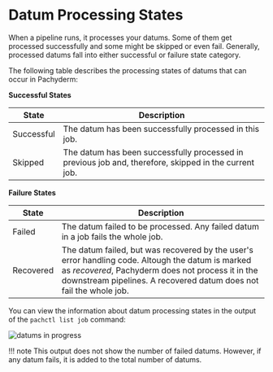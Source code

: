 # Datum Processing States

When a pipeline runs, it processes your datums.
Some of them get processed successfully and some might
be skipped or even fail. Generally, processed datums
fall into either successful or failure state category.

The following table describes the processing states
of datums that can occur in Pachyderm:

**Successful States**

| State      | Description |
| ---------- | ----------- |
| Successful | The datum has been successfully processed in this job. |
| Skipped    | The datum has been successfully processed in previous job and, therefore, skipped in the current job. |

**Failure States**

| State      | Description |
| ---------- | ----------- |
| Failed     | The datum failed to be processed. Any failed datum in a job fails the whole job. |
| Recovered  | The datum failed, but was recovered by the user's error handling code. Altough the datum is marked as *recovered*, Pachyderm does not process it in the downstream pipelines. A recovered datum does not fail the whole job.

You can view the information about datum processing states in the output of
the `pachctl list job` command:

![datums in progress](../assets/images/datums_in_progress.svg)

!!! note
    This output does not show the number of failed datums.
    However, if any datum fails, it is added to the total
    number of datums.
